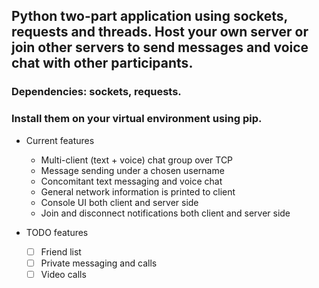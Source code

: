## Python two-part application using sockets, requests and threads. Host your own server or join other servers to send messages and voice chat with other participants.

### Dependencies: sockets, requests. 
### Install them on your virtual environment using pip.

- Current features
   - Multi-client (text + voice) chat group over TCP
   - Message sending under a chosen username
   - Concomitant text messaging and voice chat
   - General network information is printed to client
   - Console UI both client and server side
   - Join and disconnect notifications both client and server side

- TODO features
   - [ ] Friend list
   - [ ] Private messaging and calls
   - [ ] Video calls
